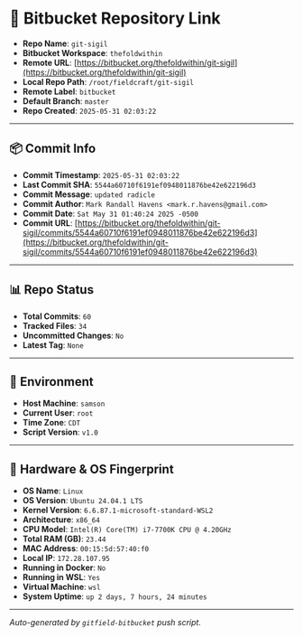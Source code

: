 # 🔗 Bitbucket Repository Link

- **Repo Name**: `git-sigil`
- **Bitbucket Workspace**: `thefoldwithin`
- **Remote URL**: [https://bitbucket.org/thefoldwithin/git-sigil](https://bitbucket.org/thefoldwithin/git-sigil)
- **Local Repo Path**: `/root/fieldcraft/git-sigil`
- **Remote Label**: `bitbucket`
- **Default Branch**: `master`
- **Repo Created**: `2025-05-31 02:03:22`

---

## 📦 Commit Info

- **Commit Timestamp**: `2025-05-31 02:03:22`
- **Last Commit SHA**: `5544a60710f6191ef0948011876be42e622196d3`
- **Commit Message**: `updated radicle`
- **Commit Author**: `Mark Randall Havens <mark.r.havens@gmail.com>`
- **Commit Date**: `Sat May 31 01:40:24 2025 -0500`
- **Commit URL**: [https://bitbucket.org/thefoldwithin/git-sigil/commits/5544a60710f6191ef0948011876be42e622196d3](https://bitbucket.org/thefoldwithin/git-sigil/commits/5544a60710f6191ef0948011876be42e622196d3)

---

## 📊 Repo Status

- **Total Commits**: `60`
- **Tracked Files**: `34`
- **Uncommitted Changes**: `No`
- **Latest Tag**: `None`

---

## 🧭 Environment

- **Host Machine**: `samson`
- **Current User**: `root`
- **Time Zone**: `CDT`
- **Script Version**: `v1.0`

---

## 🧬 Hardware & OS Fingerprint

- **OS Name**: `Linux`
- **OS Version**: `Ubuntu 24.04.1 LTS`
- **Kernel Version**: `6.6.87.1-microsoft-standard-WSL2`
- **Architecture**: `x86_64`
- **CPU Model**: `Intel(R) Core(TM) i7-7700K CPU @ 4.20GHz`
- **Total RAM (GB)**: `23.44`
- **MAC Address**: `00:15:5d:57:40:f0`
- **Local IP**: `172.28.107.95`
- **Running in Docker**: `No`
- **Running in WSL**: `Yes`
- **Virtual Machine**: `wsl`
- **System Uptime**: `up 2 days, 7 hours, 24 minutes`

---

_Auto-generated by `gitfield-bitbucket` push script._
